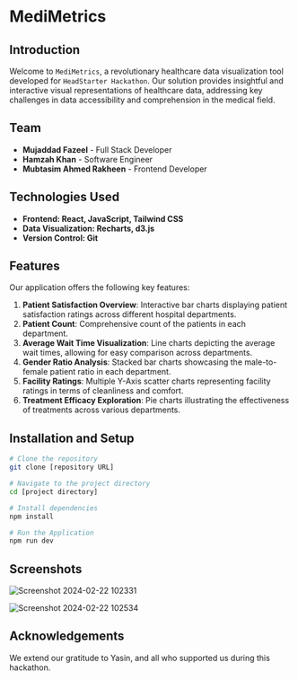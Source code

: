 # MediMetrics

## Introduction

Welcome to `MediMetrics`, a revolutionary healthcare data visualization tool developed for `HeadStarter Hackathon`. Our solution provides insightful and interactive visual representations of healthcare data, addressing key challenges in data accessibility and comprehension in the medical field.

## Team

- **Mujaddad Fazeel** - Full Stack Developer
- **Hamzah Khan** - Software Engineer
- **Mubtasim Ahmed Rakheen** - Frontend Developer

## Technologies Used

- **Frontend: React, JavaScript, Tailwind CSS**
- **Data Visualization: Recharts, d3.js**
- **Version Control: Git**

## Features

Our application offers the following key features:

1. **Patient Satisfaction Overview**: Interactive bar charts displaying patient satisfaction ratings across different hospital departments.
2. **Patient Count**: Comprehensive count of the patients in each department.
3. **Average Wait Time Visualization**: Line charts depicting the average wait times, allowing for easy comparison across departments.
4. **Gender Ratio Analysis**: Stacked bar charts showcasing the male-to-female patient ratio in each department.
5. **Facility Ratings**: Multiple Y-Axis scatter charts representing facility ratings in terms of cleanliness and comfort.
6. **Treatment Efficacy Exploration**: Pie charts illustrating the effectiveness of treatments across various departments.

## Installation and Setup

```bash
# Clone the repository
git clone [repository URL]

# Navigate to the project directory
cd [project directory]

# Install dependencies
npm install

# Run the Application
npm run dev
```

## Screenshots
![Screenshot 2024-02-22 102331](https://github.com/Mrakheen/MediMetrics-Hack-Headstarter-Project/assets/53326887/ddb12154-2e5c-4a73-a370-108ce93cd50e)

![Screenshot 2024-02-22 102534](https://github.com/Mrakheen/MediMetrics-Hack-Headstarter-Project/assets/53326887/ed539a8c-0a9a-4026-8632-c2059114e78b)

## Acknowledgements
We extend our gratitude to Yasin, and all who supported us during this hackathon.


